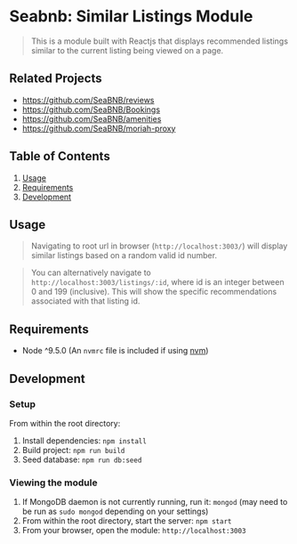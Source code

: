 # Seabnb: Similar Listings Module

> This is a module built with Reactjs that displays recommended listings similar to the current listing being viewed on a page.

## Related Projects

  - https://github.com/SeaBNB/reviews
  - https://github.com/SeaBNB/Bookings
  - https://github.com/SeaBNB/amenities
  - https://github.com/SeaBNB/moriah-proxy

## Table of Contents

1. [Usage](#Usage)
1. [Requirements](#requirements)
1. [Development](#development)

## Usage

> Navigating to root url in browser (`http://localhost:3003/`) will display similar listings based on a random valid id number.  

> You can alternatively navigate to `http://localhost:3003/listings/:id`, where id is an integer between 0 and 199 (inclusive). This will show the specific recommendations associated with that listing id.

## Requirements

- Node ^9.5.0 (An `nvmrc` file is included if using [nvm](https://github.com/creationix/nvm))

## Development

### Setup

From within the root directory:

1. Install dependencies: `npm install`  
2. Build project: `npm run build`  
3. Seed database: `npm run db:seed`  

### Viewing the module

1. If MongoDB daemon is not currently running, run it: `mongod` (may need to be run as `sudo mongod` depending on your settings)
2. From within the root directory, start the server: `npm start`  
3. From your browser, open the module: `http://localhost:3003`
